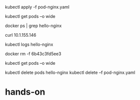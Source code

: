 kubectl apply -f pod-nginx.yaml

kubectl get pods –o wide

docker ps | grep hello-nginx


curl 10.1.155.146


kubectl logs hello-nginx


docker rm -f 6b43c3fd5ee3


kubectl get pods –o wide


kubectl delete pods hello-nginx
kubectl delete –f pod-nginx.yaml



# hands-on
